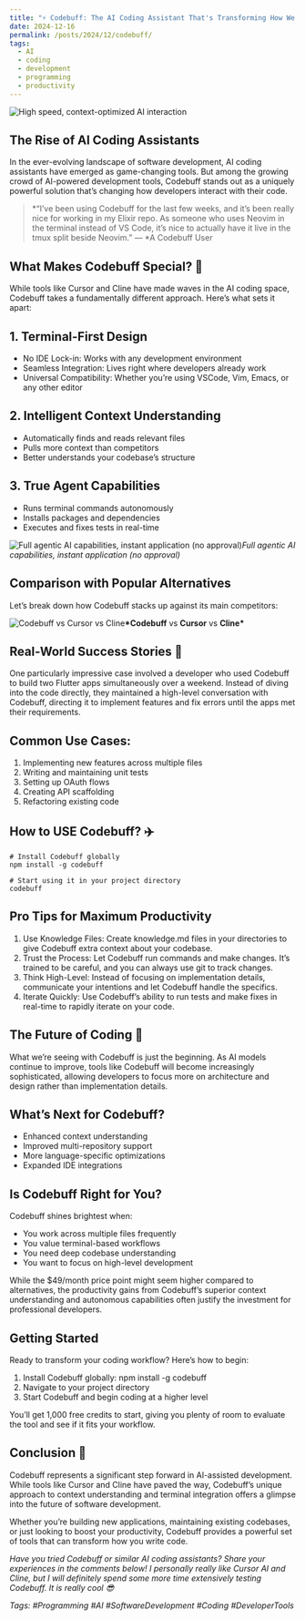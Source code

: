 ```yaml
---
title: "⚡️ Codebuff: The AI Coding Assistant That's Transforming How We Write Code"
date: 2024-12-16
permalink: /posts/2024/12/codebuff/
tags:
  - AI
  - coding
  - development
  - programming
  - productivity
---
```


![High speed, context-optimized AI interaction](https://miro.medium.com/v2/resize:fit:1400/format:webp/1*DQvnn_kQrzZG8QgRYdd7qQ.png)

## The Rise of AI Coding Assistants

In the ever-evolving landscape of software development, AI coding assistants have emerged as game-changing tools. But among the growing crowd of AI-powered development tools, Codebuff stands out as a uniquely powerful solution that’s changing how developers interact with their code.

> *“I’ve been using Codebuff for the last few weeks, and it’s been really nice for working in my Elixir repo. As someone who uses Neovim in the terminal instead of VS Code, it’s nice to actually have it live in the tmux split beside Neovim.” — *A Codebuff User

## What Makes Codebuff Special? 🤔

While tools like Cursor and Cline have made waves in the AI coding space, Codebuff takes a fundamentally different approach. Here’s what sets it apart:

## 1. Terminal-First Design

- No IDE Lock-in: Works with any development environment
- Seamless Integration: Lives right where developers already work
- Universal Compatibility: Whether you’re using VSCode, Vim, Emacs, or any other editor

## 2. Intelligent Context Understanding

- Automatically finds and reads relevant files
- Pulls more context than competitors
- Better understands your codebase’s structure

## 3. True Agent Capabilities

- Runs terminal commands autonomously
- Installs packages and dependencies
- Executes and fixes tests in real-time

![Full agentic AI capabilities, instant application (no approval)](https://cdn-images-1.medium.com/max/4496/1*lrbQ2E6MusZs9q1WhJiing.png)_Full agentic AI capabilities, instant application (no approval)_

## Comparison with Popular Alternatives

Let’s break down how Codebuff stacks up against its main competitors:

![**Codebuff** vs **Cursor** vs **Cline**](https://cdn-images-1.medium.com/max/2768/1*Jhxt4WcF1zKb8i8fo5Sb2w.png)**\*Codebuff** vs **Cursor** vs **Cline\***

## Real-World Success Stories 🌟

One particularly impressive case involved a developer who used Codebuff to build two Flutter apps simultaneously over a weekend. Instead of diving into the code directly, they maintained a high-level conversation with Codebuff, directing it to implement features and fix errors until the apps met their requirements.

## Common Use Cases:

1. Implementing new features across multiple files
2. Writing and maintaining unit tests
3. Setting up OAuth flows
4. Creating API scaffolding
5. Refactoring existing code

## How to USE Codebuff? ✈️

    # Install Codebuff globally
    npm install -g codebuff

    # Start using it in your project directory
    codebuff

## Pro Tips for Maximum Productivity

1. Use Knowledge Files: Create knowledge.md files in your directories to give Codebuff extra context about your codebase.
2. Trust the Process: Let Codebuff run commands and make changes. It’s trained to be careful, and you can always use git to track changes.
3. Think High-Level: Instead of focusing on implementation details, communicate your intentions and let Codebuff handle the specifics.
4. Iterate Quickly: Use Codebuff’s ability to run tests and make fixes in real-time to rapidly iterate on your code.

## The Future of Coding 🔮

What we’re seeing with Codebuff is just the beginning. As AI models continue to improve, tools like Codebuff will become increasingly sophisticated, allowing developers to focus more on architecture and design rather than implementation details.

## What’s Next for Codebuff?

- Enhanced context understanding
- Improved multi-repository support
- More language-specific optimizations
- Expanded IDE integrations

## Is Codebuff Right for You?

Codebuff shines brightest when:

- You work across multiple files frequently
- You value terminal-based workflows
- You need deep codebase understanding
- You want to focus on high-level development

While the $49/month price point might seem higher compared to alternatives, the productivity gains from Codebuff’s superior context understanding and autonomous capabilities often justify the investment for professional developers.

## Getting Started

Ready to transform your coding workflow? Here’s how to begin:

1. Install Codebuff globally: npm install -g codebuff
2. Navigate to your project directory
3. Start Codebuff and begin coding at a higher level

You’ll get 1,000 free credits to start, giving you plenty of room to evaluate the tool and see if it fits your workflow.

## Conclusion 🎯

Codebuff represents a significant step forward in AI-assisted development. While tools like Cursor and Cline have paved the way, Codebuff’s unique approach to context understanding and terminal integration offers a glimpse into the future of software development.

Whether you’re building new applications, maintaining existing codebases, or just looking to boost your productivity, Codebuff provides a powerful set of tools that can transform how you write code.

_Have you tried Codebuff or similar AI coding assistants? Share your experiences in the comments below!
I personally really like Cursor AI and Cline, but I will definitely spend some more time extensively testing Codebuff. It is really cool 😎_

_Tags: #Programming #AI #SoftwareDevelopment #Coding #DeveloperTools_
